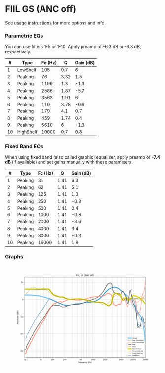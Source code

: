 # FIIL GS (ANC off)
See [usage instructions](https://github.com/jaakkopasanen/AutoEq#usage) for more options and info.

### Parametric EQs
You can use filters 1-5 or 1-10. Apply preamp of -6.3 dB or -6.3 dB, respectively.

|   # | Type      |   Fc (Hz) |    Q |   Gain (dB) |
|-----|-----------|-----------|------|-------------|
|   1 | LowShelf  |       105 | 0.7  |         6   |
|   2 | Peaking   |        76 | 3.32 |         1.5 |
|   3 | Peaking   |      1199 | 1.3  |        -1.3 |
|   4 | Peaking   |      2586 | 1.87 |        -5.7 |
|   5 | Peaking   |      3563 | 1.91 |         6   |
|   6 | Peaking   |       110 | 3.78 |        -0.6 |
|   7 | Peaking   |       179 | 4.1  |         0.7 |
|   8 | Peaking   |       459 | 1.74 |         0.4 |
|   9 | Peaking   |      5610 | 6    |        -1.3 |
|  10 | HighShelf |     10000 | 0.7  |         0.8 |

### Fixed Band EQs
When using fixed band (also called graphic) equalizer, apply preamp of **-7.4 dB** (if available) and set gains manually with these parameters.

|   # | Type    |   Fc (Hz) |    Q |   Gain (dB) |
|-----|---------|-----------|------|-------------|
|   1 | Peaking |        31 | 1.41 |         6.3 |
|   2 | Peaking |        62 | 1.41 |         5.1 |
|   3 | Peaking |       125 | 1.41 |         1.3 |
|   4 | Peaking |       250 | 1.41 |        -0.3 |
|   5 | Peaking |       500 | 1.41 |         0.4 |
|   6 | Peaking |      1000 | 1.41 |        -0.8 |
|   7 | Peaking |      2000 | 1.41 |        -3.6 |
|   8 | Peaking |      4000 | 1.41 |         3.4 |
|   9 | Peaking |      8000 | 1.41 |        -0.3 |
|  10 | Peaking |     16000 | 1.41 |         1.9 |

### Graphs
![](./FIIL%20GS%20(ANC%20off).png)
